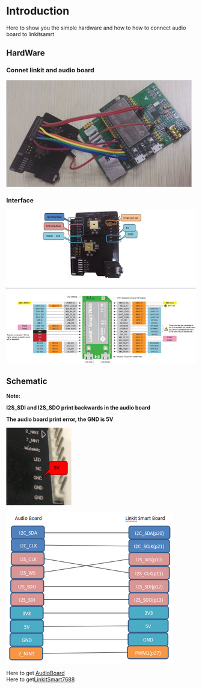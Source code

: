 # Introduction

Here to show you the simple hardware and how to how to connect audio board to linkitsamrt

## HardWare

### Connet linkit and audio board

![](https://github.com/RAKWireless/LinkitSmart-Alexa-Quick-Start/blob/master/img/linkit-alexa/linkit-audio-connect.png)

### Interface

![](https://github.com/RAKWireless/LinkitSmart-Alexa-Quick-Start/blob/master/img/linkit-alexa/interface.png)

## Schematic

**Note:**

   **I2S_SDI and I2S_SDO print backwards in the audio board**
   
   **The audio board print error, the GND is 5V**

![](https://github.com/RAKWireless/LinkitSmart-Alexa-Quick-Start/blob/master/img/linkit-alexa/print-err.jpg)

![](https://github.com/RAKWireless/LinkitSmart-Alexa-Quick-Start/blob/master/img/linkit-alexa/connect-pin.png)


Here to get [AudioBoard](https://www.aliexpress.com/store/product/WisCore-Open-Source-Hardware-Module-built-in-Amazon-Alexa-Voice-Service-function-Compatible-with-Raspberry-Pi/2805180_32811396241.html?spm=2114.12010608.0.0.3tOvIP)<br>
Here to get[LinkitSmart7688](https://www.seeedstudio.com/LinkIt-Smart-7688-p-2573.html)

